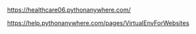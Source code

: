 
https://healthcare06.pythonanywhere.com/

https://help.pythonanywhere.com/pages/VirtualEnvForWebsites